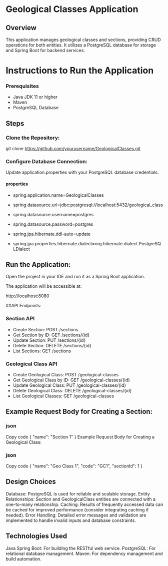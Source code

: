 # Geological Classes Application

## Overview
This application manages geological classes and sections, providing CRUD operations for both entities. It utilizes a PostgreSQL database for storage and Spring Boot for backend services.

# Instructions to Run the Application
### Prerequisites
- Java JDK 11 or higher
- Maven
- PostgreSQL Database

## Steps
### Clone the Repository:

git clone https://github.com/yourusername/GeologicalClasses.git

### Configure Database Connection:

Update application.properties with your PostgreSQL database credentials.

#### properties

- spring.application.name=GeologicalClasses

- spring.datasource.url=jdbc:postgresql://localhost:5432/geological_class
- spring.datasource.username=postgres
- spring.datasource.password=postgres
- spring.jpa.hibernate.ddl-auto=update

- spring.jpa.properties.hibernate.dialect=org.hibernate.dialect.PostgreSQLDialect

## Run the Application:

Open the project in your IDE and run it as a Spring Boot application.

The application will be accessible at:

http://localhost:8080


##API Endpoints:
### Section API

- Create Section: POST /sections
- Get Section by ID: GET /sections/{id}
- Update Section: PUT /sections/{id}
- Delete Section: DELETE /sections/{id}
- List Sections: GET /sections

### Geological Class API

- Create Geological Class: POST /geological-classes
- Get Geological Class by ID: GET /geological-classes/{id}
- Update Geological Class: PUT /geological-classes/{id}
- Delete Geological Class: DELETE /geological-classes/{id}
- List Geological Classes: GET /geological-classes

## Example Request Body for Creating a Section:

### json
Copy code
{
  "name": "Section 1"
}
Example Request Body for Creating a Geological Class:

### json
Copy code
{
  "name": "Geo Class 1",
  "code": "GC1",
  "sectionId": 1
}

## Design Choices
Database: PostgreSQL is used for reliable and scalable storage.
Entity Relationships: Section and GeologicalClass entities are connected with a one-to-many relationship.
Caching: Results of frequently accessed data can be cached for improved performance (consider integrating caching if needed).
Error Handling: Detailed error messages and validation are implemented to handle invalid inputs and database constraints.

## Technologies Used
Java Spring Boot: For building the RESTful web service.
PostgreSQL: For relational database management.
Maven: For dependency management and build automation.
